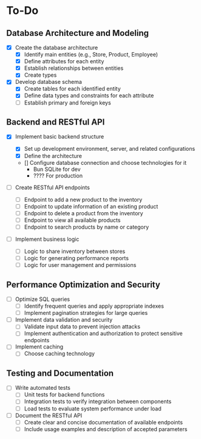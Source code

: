 # To-Do

## Database Architecture and Modeling

- [X] Create the database architecture
  - [X] Identify main entities (e.g., Store, Product, Employee)
  - [X] Define attributes for each entity
  - [X] Establish relationships between entities
  - [X] Create types

- [X] Develop database schema
  - [X] Create tables for each identified entity
  - [X] Define data types and constraints for each attribute
  - [ ] Establish primary and foreign keys

## Backend and RESTful API

- [X] Implement basic backend structure
  - [X] Set up development environment, server, and related configurations
  - [X] Define the architecture
  - [\] Configure database connection and choose technologies for it
    - Bun SQLite for dev
    - ???? For production

- [ ] Create RESTful API endpoints
  - [ ] Endpoint to add a new product to the inventory
  - [ ] Endpoint to update information of an existing product
  - [ ] Endpoint to delete a product from the inventory
  - [ ] Endpoint to view all available products
  - [ ] Endpoint to search products by name or category

- [ ] Implement business logic
  - [ ] Logic to share inventory between stores
  - [ ] Logic for generating performance reports
  - [ ] Logic for user management and permissions

## Performance Optimization and Security

- [ ] Optimize SQL queries
  - [ ] Identify frequent queries and apply appropriate indexes
  - [ ] Implement pagination strategies for large queries

- [ ] Implement data validation and security
  - [ ] Validate input data to prevent injection attacks
  - [ ] Implement authentication and authorization to protect sensitive endpoints

- [ ] Implement caching
  - [ ] Choose caching technology

## Testing and Documentation

- [ ] Write automated tests
  - [ ] Unit tests for backend functions
  - [ ] Integration tests to verify integration between components
  - [ ] Load tests to evaluate system performance under load

- [ ] Document the RESTful API
  - [ ] Create clear and concise documentation of available endpoints
  - [ ] Include usage examples and description of accepted parameters
